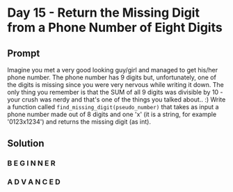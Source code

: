 # Day 15 - Return the Missing Digit from a Phone Number of Eight Digits

## Prompt

Imagine you met a very good looking guy/girl and managed to get his/her phone number. The phone number has 9 digits but, unfortunately, one of the digits is missing since you were very nervous while writing it down. The only thing you remember is that the SUM of all 9 digits was divisible by 10 - your crush was nerdy and that's one of the things you talked about.. :) Write a function called `find_missing_digit(pseudo_number)` that takes as input a phone number made out of 8 digits and one 'x' (it is a string, for example '0123x1234') and returns the missing digit (as int).

## Solution

### B E G I N N E R



### A D V A N C E D



